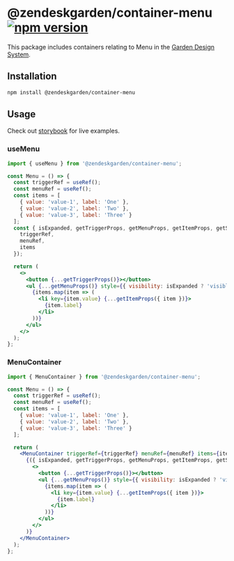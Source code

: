 # @zendeskgarden/container-menu [![npm version][npm version badge]][npm version link]

[npm version badge]: https://flat.badgen.net/npm/v/@zendeskgarden/container-menu
[npm version link]: https://www.npmjs.com/package/@zendeskgarden/container-menu

This package includes containers relating to Menu in the
[Garden Design System](https://zendeskgarden.github.io/).

## Installation

```sh
npm install @zendeskgarden/container-menu
```

## Usage

Check out [storybook](https://zendeskgarden.github.io/react-containers) for live examples.

### useMenu

```jsx
import { useMenu } from '@zendeskgarden/container-menu';

const Menu = () => {
  const triggerRef = useRef();
  const menuRef = useRef();
  const items = [
    { value: 'value-1', label: 'One' },
    { value: 'value-2', label: 'Two' },
    { value: 'value-3', label: 'Three' }
  ];
  const { isExpanded, getTriggerProps, getMenuProps, getItemProps, getSeparatorProps } = useMenu({
    triggerRef,
    menuRef,
    items
  });

  return (
    <>
      <button {...getTriggerProps()}></button>
      <ul {...getMenuProps()} style={{ visibility: isExpanded ? 'visible' : 'hidden' }}>
        {items.map(item => (
          <li key={item.value} {...getItemProps({ item })}>
            {item.label}
          </li>
        ))}
      </ul>
    </>
  );
};
```

### MenuContainer

```jsx
import { MenuContainer } from '@zendeskgarden/container-menu';

const Menu = () => {
  const triggerRef = useRef();
  const menuRef = useRef();
  const items = [
    { value: 'value-1', label: 'One' },
    { value: 'value-2', label: 'Two' },
    { value: 'value-3', label: 'Three' }
  ];

  return (
    <MenuContainer triggerRef={triggerRef} menuRef={menuRef} items={items}>
      {({ isExpanded, getTriggerProps, getMenuProps, getItemProps, getSeparatorProps }) => (
        <>
          <button {...getTriggerProps()}></button>
          <ul {...getMenuProps()} style={{ visibility: isExpanded ? 'visible' : 'hidden' }}>
            {items.map(item => (
              <li key={item.value} {...getItemProps({ item })}>
                {item.label}
              </li>
            ))}
          </ul>
        </>
      )}
    </MenuContainer>
  );
};
```
